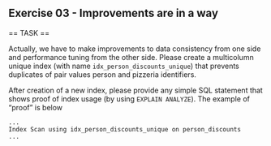 ## Exercise 03 - Improvements are in a way

== TASK ==

Actually, we have to make improvements to data consistency from one side and performance tuning from the other side. Please create a multicolumn unique index (with name `idx_person_discounts_unique`) that prevents duplicates of pair values person and pizzeria identifiers.

After creation of a new index, please provide any simple SQL statement that shows proof of index usage (by using `EXPLAIN ANALYZE`).
The example of “proof” is below
    
    ...
    Index Scan using idx_person_discounts_unique on person_discounts
    ...
